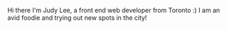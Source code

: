 Hi there I'm Judy Lee, a front end web developer from Toronto :) I am an avid foodie and trying out new spots in the city!
<!---
juds-lee/juds-lee is a ✨ special ✨ repository because its `README.md` (this file) appears on your GitHub profile.
You can click the Preview link to take a look at your changes.
--->
